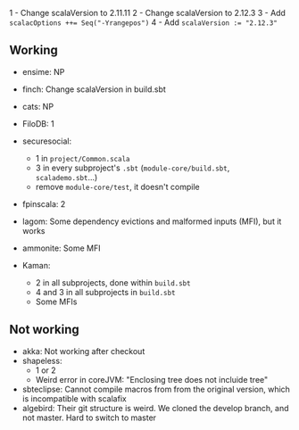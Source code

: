 1 - Change scalaVersion to 2.11.11
2 - Change scalaVersion to 2.12.3
3 - Add `scalacOptions ++= Seq("-Yrangepos")`
4 - Add `scalaVersion := "2.12.3"`

## Working

- ensime: NP
- finch: Change scalaVersion in build.sbt
- cats: NP

- FiloDB: 1
- securesocial:
    - 1 in `project/Common.scala`
    - 3 in every subproject's `.sbt` (`module-core/build.sbt`, `scalademo.sbt`...)
    - remove `module-core/test`, it doesn't compile
- fpinscala: 2
- lagom: Some dependency evictions and malformed inputs (MFI), but it works
- ammonite: Some MFI
- Kaman: 
    - 2 in all subprojects, done within `build.sbt`
    - 4 and 3 in all subprojects in `build.sbt`
    - Some MFIs

## Not working

- akka: Not working after checkout
- shapeless: 
    - 1 or 2
    - Weird error in coreJVM: "Enclosing tree does not incluide tree"
- sbteclipse: Cannot compile macros from from the original version, which is incompatible with scalafix
- algebird: Their git structure is weird. We cloned the develop branch, and not master. Hard to switch to master

